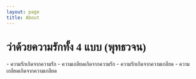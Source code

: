 ```yaml
---
layout: page
title: About
---
```

<h1 style="font-family: Prompt;">ว่าด้วยความรักทั้ง 4 แบบ (พุทธวจน)</h1>
- ความรักเกิดจากความรัก
- ความเกลียดเกิดจากความรัก
- ความรักเกิดจากความเกลียด
- ความเกลียดเกิดจากความเกลียด
